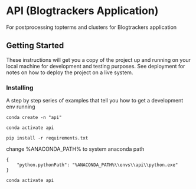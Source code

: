 # API (Blogtrackers Application)

For postprocessing topterms and clusters for Blogtrackers application

## Getting Started

These instructions will get you a copy of the project up and running on your local machine for development and testing purposes. See deployment for notes on how to deploy the project on a live system.


### Installing

A step by step series of examples that tell you how to get a development env running

```
conda create -n "api"
```
```
conda activate api
```
```
pip install -r requirements.txt
```
change %ANACONDA_PATH% to system anaconda path
```
{
    "python.pythonPath": "%ANACONDA_PATH%\\envs\\api\\python.exe"
}
```
```
conda activate api
```